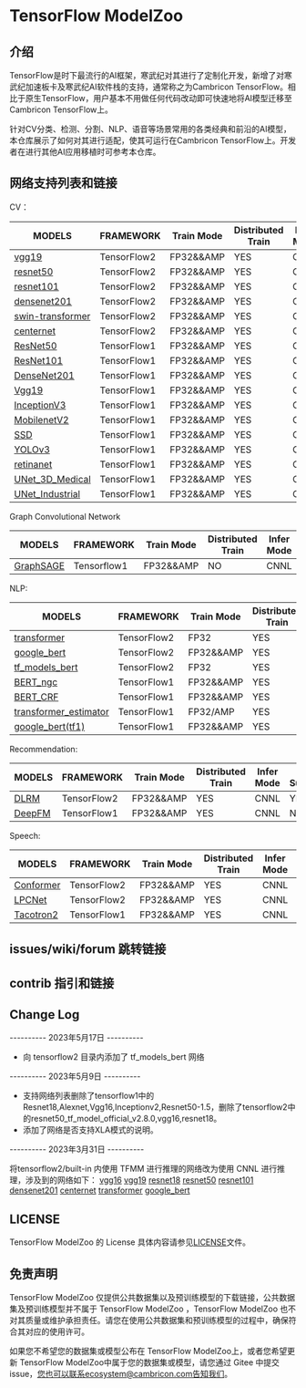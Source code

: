 # TensorFlow ModelZoo

## 介绍

TensorFlow是时下最流行的AI框架，寒武纪对其进行了定制化开发，新增了对寒武纪加速板卡及寒武纪AI软件栈的支持，通常称之为Cambricon TensorFlow。相比于原生TensorFlow，用户基本不用做任何代码改动即可快速地将AI模型迁移至Cambricon TensorFlow上。

针对CV分类、检测、分割、NLP、语音等场景常用的各类经典和前沿的AI模型，本仓库展示了如何对其进行适配，使其可运行在Cambricon TensorFlow上。开发者在进行其他AI应用移植时可参考本仓库。


## 网络支持列表和链接

CV：

| MODELS | FRAMEWORK | Train Mode |Distributed Train| Infer  Mode | XLA Support |
| ------------- | ------------- | ------------- | ------------- | ------------- | ------------- |
| [vgg19](tensorflow2/built-in/Classification/common_networks) | TensorFlow2|FP32&&AMP | YES|CNNL|YES|
| [resnet50](tensorflow2/built-in/Classification/common_networks) | TensorFlow2|FP32&&AMP | YES|CNNL |YES|
| [resnet101](tensorflow2/built-in/Classification/common_networks) | TensorFlow2|FP32&&AMP | YES|CNNL |YES|
| [densenet201](tensorflow2/built-in/Classification/common_networks) | TensorFlow2|FP32&&AMP | YES|CNNL |YES|
| [swin-transformer](tensorflow2/built-in/Classification/swin-transformer/) | TensorFlow2|FP32&&AMP |YES| CNNL |YES|
| [centernet](tensorflow2/built-in/Detection/centernet) | TensorFlow2|FP32&&AMP | YES|CNNL|NO|
| [ResNet50](tensorflow/built-in/Classification/common_networks) | TensorFlow1|FP32&&AMP | YES|CNNL |NO|
| [ResNet101](tensorflow/built-in/Classification/common_networks) | TensorFlow1|FP32&&AMP | YES|CNNL |NO|
| [DenseNet201](tensorflow/built-in/Classification/common_networks) | TensorFlow1|FP32&&AMP | YES|CNNL |NO|
| [Vgg19](tensorflow/built-in/Classification/common_networks) | TensorFlow1|FP32&&AMP |YES| CNNL |NO|
| [InceptionV3](tensorflow/built-in/Classification/common_networks) | TensorFlow1|FP32&&AMP |YES| CNNL |NO|
| [MobilenetV2](tensorflow/built-in/Classification/common_networks) | TensorFlow1|FP32&&AMP |YES| CNNL |NO|
| [SSD](tensorflow/built-in/Detection/SSD) | TensorFlow1|FP32&&AMP |YES| CNNL |NO|
| [YOLOv3](tensorflow/built-in/Detection/YOLOv3) | TensorFlow1|FP32&&AMP |YES| CNNL |NO|
| [retinanet](tensorflow/built-in/Detection/retinanet) | TensorFlow1|FP32&&AMP |YES| CNNL |NO|
| [UNet_3D_Medical](tensorflow/built-in/Segmentation/UNet_3D_Medical) | TensorFlow1|FP32&&AMP |YES| CNNL |NO|
| [UNet_Industrial](tensorflow/built-in/Segmentation/UNet_Industrial) | TensorFlow1|FP32&&AMP |YES| CNNL |NO|

Graph Convolutional Network

| MODELS                                         | FRAMEWORK   | Train Mode | Distributed Train | Infer  Mode | XLA Support |
|------------------------------------------------|-------------|------------|-------------------|-------------|-------------|
| [GraphSAGE](tensorflow/built-in/GCN/GraphSAGE) | Tensorflow1 | FP32&&AMP  | NO                | CNNL        |NO           |

NLP:

| MODELS | FRAMEWORK | Train Mode |Distributed Train| Infer  Mode | XLA Support |
| ------------- | ------------- | ------------- | ------------- | ------------- | ------------- |
| [transformer](tensorflow2/built-in/NaturalLanguageProcessing/transformer) | TensorFlow2|FP32 | YES | CNNL | YES |
| [google_bert](tensorflow2/built-in/NaturalLanguageProcessing/google_bert) | TensorFlow2|FP32&&AMP | YES | CNNL | YES |
| [tf_models_bert](tensorflow2/built-in/NaturalLanguageProcessing/tf_models_bert) | TensorFlow2|FP32 | YES | CNNL | NO |
| [BERT_ngc](tensorflow/built-in/NaturalLanguageProcessing/BERT_ngc) | TensorFlow1|FP32&&AMP | YES | CNNL | NO |
| [BERT_CRF](tensorflow/built-in/NaturalLanguageProcessing/bert/bert_crf) | TensorFlow1|FP32&&AMP | YES | CNNL | NO |
| [transformer_estimator](tensorflow/built-in/NaturalLanguageProcessing/Transformer/transformer_estimator/) | TensorFlow1|FP32/AMP | YES | CNNL | NO |
| [google_bert(tf1)](tensorflow/built-in/NaturalLanguageProcessing/google_bert) | TensorFlow1|FP32&&AMP | YES | CNNL | NO |

Recommendation:

| MODELS | FRAMEWORK | Train Mode |Distributed Train| Infer  Mode | XLA Support |
| ------------- | ------------- | ------------- | ------------- | ------------- | ------------- |
| [DLRM](tensorflow2/built-in/Recommendation/DLRM) | TensorFlow2|FP32&&AMP | YES | CNNL| YES |
| [DeepFM](tensorflow/built-in/Recommendation/DeepFM) | TensorFlow1|FP32&&AMP | YES | CNNL| NO |

Speech:

| MODELS | FRAMEWORK | Train Mode |Distributed Train| Infer  Mode | XLA Support |
| ------------- | ------------- | ------------- | ------------- | ------------- | ------------- |
| [Conformer](tensorflow2/built-in/ASR/Conformer) | TensorFlow2|FP32&&AMP|YES| CNNL | No |
| [LPCNet](tensorflow2/built-in/TTS/LPCNet) | TensorFlow2|FP32&&AMP|YES| CNNL | No |
| [Tacotron2](tensorflow/built-in/TTS/Tacotron-2) | TensorFlow1|FP32&&AMP|YES| CNNL | No |


## issues/wiki/forum 跳转链接

## contrib 指引和链接

## Change Log
---------- 2023年5月17日 ---------- 

- 向 tensorflow2 目录内添加了 tf_models_bert 网络 

---------- 2023年5月9日 ----------

- 支持网络列表删除了tensorflow1中的Resnet18,Alexnet,Vgg16,Inceptionv2,Resnet50-1.5，删除了tensorflow2中的resnet50_tf_model_official_v2.8.0,vgg16,resnet18。
- 添加了网络是否支持XLA模式的说明。

---------- 2023年3月31日 ---------- 

将tensorflow2/built-in 内使用 TFMM 进行推理的网络改为使用 CNNL 进行推理，涉及到的网络如下：
[vgg16](tensorflow2/built-in/Classification/common_networks)
[vgg19](tensorflow2/built-in/Classification/common_networks)
[resnet18](tensorflow2/built-in/Classification/common_networks)
[resnet50](tensorflow2/built-in/Classification/common_networks)
[resnet101](tensorflow2/built-in/Classification/common_networks)
[densenet201](tensorflow2/built-in/Classification/common_networks)
[centernet](tensorflow2/built-in/Detection/centernet)
[transformer](tensorflow2/built-in/NaturalLanguageProcessing/transformer)
[google_bert](tensorflow2/built-in/NaturalLanguageProcessing/google_bert)


## LICENSE

TensorFlow ModelZoo  的 License 具体内容请参见[LICENSE](LICENSE)文件。

## 免责声明

TensorFlow ModelZoo 仅提供公共数据集以及预训练模型的下载链接，公共数据集及预训练模型并不属于 TensorFlow ModelZoo ，TensorFlow ModelZoo  也不对其质量或维护承担责任。请您在使用公共数据集和预训练模型的过程中，确保符合其对应的使用许可。

如果您不希望您的数据集或模型公布在 TensorFlow ModelZoo上，或者您希望更新 TensorFlow ModelZoo中属于您的数据集或模型，请您通过 Gitee 中提交 issue，您也可以联系ecosystem@cambricon.com告知我们。


